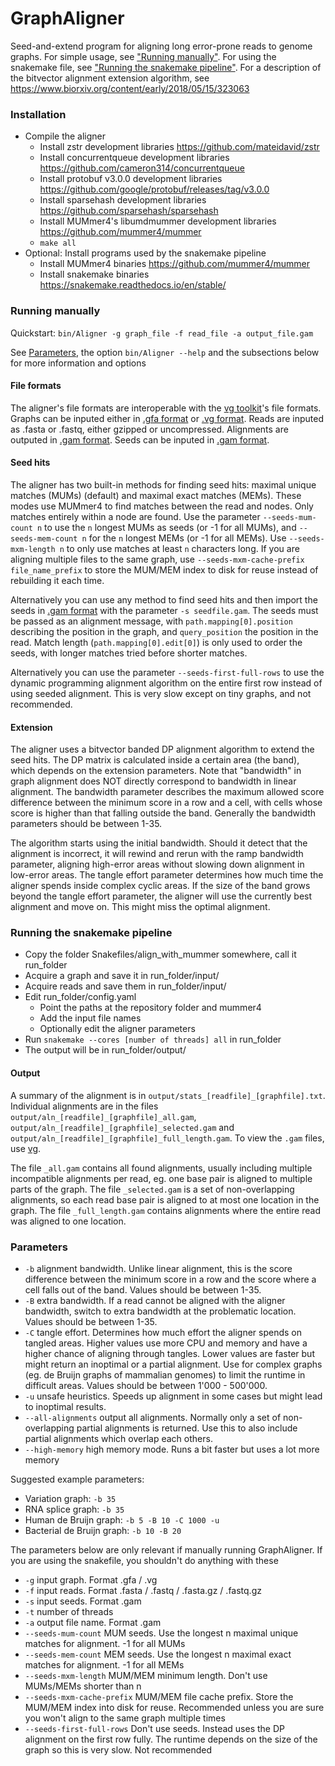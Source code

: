 # GraphAligner

Seed-and-extend program for aligning long error-prone reads to genome graphs. For simple usage, see ["Running manually"](#running-manually). For using the snakemake file, see ["Running the snakemake pipeline"](#running-the-snakemake-pipeline). For a description of the bitvector alignment extension algorithm, see https://www.biorxiv.org/content/early/2018/05/15/323063

### Installation

- Compile the aligner
  - Install zstr development libraries https://github.com/mateidavid/zstr
  - Install concurrentqueue development libraries https://github.com/cameron314/concurrentqueue
  - Install protobuf v3.0.0 development libraries https://github.com/google/protobuf/releases/tag/v3.0.0
  - Install sparsehash development libraries https://github.com/sparsehash/sparsehash
  - Install MUMmer4's libumdmummer development libraries https://github.com/mummer4/mummer
  - `make all`
- Optional: Install programs used by the snakemake pipeline
  - Install MUMmer4 binaries https://github.com/mummer4/mummer
  - Install snakemake binaries https://snakemake.readthedocs.io/en/stable/

### Running manually

Quickstart: `bin/Aligner -g graph_file -f read_file -a output_file.gam`

See [Parameters](#parameters), the option `bin/Aligner --help` and the subsections below for more information and options

#### File formats

The aligner's file formats are interoperable with the [vg toolkit](https://github.com/vgteam/vg/)'s file formats. Graphs can be inputed either in [.gfa format](https://github.com/GFA-spec/GFA-spec) or [.vg format](https://github.com/vgteam/vg/blob/master/src/vg.proto). Reads are inputed as .fasta or .fastq, either gzipped or uncompressed. Alignments are outputed in [.gam format](https://github.com/vgteam/vg/blob/master/src/vg.proto). Seeds can be inputed in [.gam format](https://github.com/vgteam/vg/blob/master/src/vg.proto).

#### Seed hits

The aligner has two built-in methods for finding seed hits: maximal unique matches (MUMs) (default) and maximal exact matches (MEMs). These modes use MUMmer4 to find matches between the read and nodes. Only matches entirely within a node are found. Use the parameter `--seeds-mum-count n` to use the `n` longest MUMs as seeds (or -1 for all MUMs), and `--seeds-mem-count n` for the `n` longest MEMs (or -1 for all MEMs). Use `--seeds-mxm-length n` to only use matches at least `n` characters long. If you are aligning multiple files to the same graph, use `--seeds-mxm-cache-prefix file_name_prefix` to store the MUM/MEM index to disk for reuse instead of rebuilding it each time.

Alternatively you can use any method to find seed hits and then import the seeds in [.gam format](https://github.com/vgteam/vg/blob/master/src/vg.proto) with the parameter `-s seedfile.gam`. The seeds must be passed as an alignment message, with `path.mapping[0].position` describing the position in the graph, and `query_position` the position in the read. Match length (`path.mapping[0].edit[0]`) is only used to order the seeds, with longer matches tried before shorter matches.

Alternatively you can use the parameter `--seeds-first-full-rows` to use the dynamic programming alignment algorithm on the entire first row instead of using seeded alignment. This is very slow except on tiny graphs, and not recommended.

#### Extension

The aligner uses a bitvector banded DP alignment algorithm to extend the seed hits. The DP matrix is calculated inside a certain area (the band), which depends on the extension parameters. Note that "bandwidth" in graph alignment does NOT directly correspond to bandwidth in linear alignment. The bandwidth parameter describes the maximum allowed score difference between the minimum score in a row and a cell, with cells whose score is higher than that falling outside the band. Generally the bandwidth parameters should be between 1-35.

The algorithm starts using the initial bandwidth. Should it detect that the alignment is incorrect, it will rewind and rerun with the ramp bandwidth parameter, aligning high-error areas without slowing down alignment in low-error areas. The tangle effort parameter determines how much time the aligner spends inside complex cyclic areas. If the size of the band grows beyond the tangle effort parameter, the aligner will use the currently best alignment and move on. This might miss the optimal alignment.

### Running the snakemake pipeline

- Copy the folder Snakefiles/align_with_mummer somewhere, call it run_folder
- Acquire a graph and save it in run_folder/input/
- Acquire reads and save them in run_folder/input/
- Edit run_folder/config.yaml
  - Point the paths at the repository folder and mummer4
  - Add the input file names
  - Optionally edit the aligner parameters
- Run `snakemake --cores [number of threads] all` in run_folder
- The output will be in run_folder/output/

#### Output

A summary of the alignment is in `output/stats_[readfile]_[graphfile].txt`. Individual alignments are in the files `output/aln_[readfile]_[graphfile]_all.gam`, `output/aln_[readfile]_[graphfile]_selected.gam` and `output/aln_[readfile]_[graphfile]_full_length.gam`. To view the `.gam` files, use [vg](https://github.com/vgteam/vg/). 

The file `_all.gam` contains all found alignments, usually including multiple incompatible alignments per read, eg. one base pair is aligned to multiple parts of the graph. The file `_selected.gam` is a set of non-overlapping alignments, so each read base pair is aligned to at most one location in the graph. The file `_full_length.gam` contains alignments where the entire read was aligned to one location.

### Parameters

- `-b` alignment bandwidth. Unlike linear alignment, this is the score difference between the minimum score in a row and the score where a cell falls out of the band. Values should be between 1-35.
- `-B` extra bandwidth. If a read cannot be aligned with the aligner bandwidth, switch to extra bandwidth at the problematic location. Values should be between 1-35.
- `-C` tangle effort. Determines how much effort the aligner spends on tangled areas. Higher values use more CPU and memory and have a higher chance of aligning through tangles. Lower values are faster but might return an inoptimal or a partial alignment. Use for complex graphs (eg. de Bruijn graphs of mammalian genomes) to limit the runtime in difficult areas. Values should be between 1'000 - 500'000.
- `-u` unsafe heuristics. Speeds up alignment in some cases but might lead to inoptimal results.
- `--all-alignments` output all alignments. Normally only a set of non-overlapping partial alignments is returned. Use this to also include partial alignments which overlap each others.
- `--high-memory` high memory mode. Runs a bit faster but uses a lot more memory

Suggested example parameters:
- Variation graph: `-b 35`
- RNA splice graph: `-b 35`
- Human de Bruijn graph: `-b 5 -B 10 -C 1000 -u`
- Bacterial de Bruijn graph: `-b 10 -B 20`

The parameters below are only relevant if manually running GraphAligner. If you are using the snakefile, you shouldn't do anything with these

- `-g` input graph. Format .gfa / .vg
- `-f` input reads. Format .fasta / .fastq / .fasta.gz / .fastq.gz
- `-s` input seeds. Format .gam
- `-t` number of threads
- `-a` output file name. Format .gam
- `--seeds-mum-count` MUM seeds. Use the longest n maximal unique matches for alignment. -1 for all MUMs
- `--seeds-mem-count` MEM seeds. Use the longest n maximal exact matches for alignment. -1 for all MEMs
- `--seeds-mxm-length` MUM/MEM minimum length. Don't use MUMs/MEMs shorter than n
- `--seeds-mxm-cache-prefix` MUM/MEM file cache prefix. Store the MUM/MEM index into disk for reuse. Recommended unless you are sure you won't align to the same graph multiple times
- `--seeds-first-full-rows` Don't use seeds. Instead uses the DP alignment on the first row fully. The runtime depends on the size of the graph so this is very slow. Not recommended
